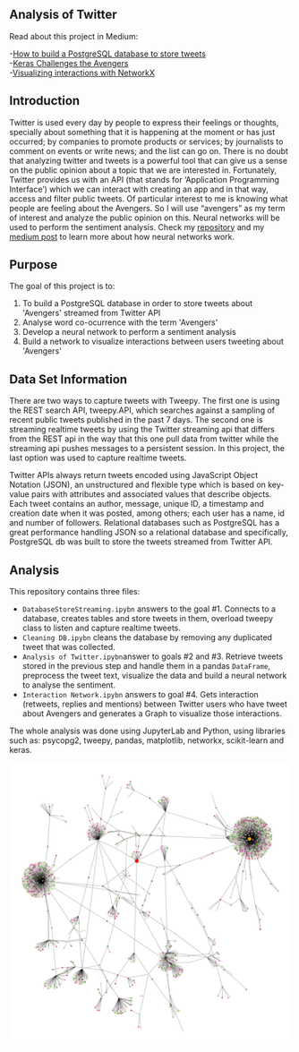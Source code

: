 ## Analysis of Twitter

Read about this project in Medium:  

-[How to build a PostgreSQL database to store tweets](https://towardsdatascience.com/how-to-build-a-postgresql-database-to-store-tweets-1be9c1d48c7)    
-[Keras Challenges the Avengers](https://towardsdatascience.com/keras-challenges-the-avengers-541346acb804)  
-[Visualizing interactions with NetworkX](https://medium.com/@meinzaugarat/visualizing-twitter-interactions-with-networkx-a391da239af5)


## Introduction

Twitter is used every day by people to express their feelings or thoughts, specially about something that it is happening at the moment or has just occurred; by companies to promote products or services; by journalists to comment on events or write news; and the list can go on. There is no doubt that analyzing twitter and tweets is a powerful tool that can give us a sense on the public opinion about a topic that we are interested in.
Fortunately, Twitter provides us with an API (that stands for ‘Application Programming Interface’) which we can interact with creating an app and in that way, access and filter public tweets.
Of particular interest to me is knowing what people are feeling about the Avengers. So I will use “avengers” as my term of interest and analyze the public opinion on this. 
Neural networks will be used to perform the sentiment analysis. Check my [repository](https://github.com/ugis22/neuralnetwork) and my [medium post](https://towardsdatascience.com/understanding-neural-networks-what-how-and-why-18ec703ebd31) to learn more about how neural networks work.

## Purpose

The goal of this project is to: 
1) To build a PostgreSQL database in order to store tweets about 'Avengers' streamed from Twitter API
2) Analyse word co-ocurrence with the term 'Avengers'
3) Develop a neural network to perform a sentiment analysis
4) Build a network to visualize interactions between users tweeting about 'Avengers'

## Data Set Information

There are two ways to capture tweets with Tweepy. The first one is using the REST search API, tweepy.API, which searches against a sampling of recent public tweets published in the past 7 days. The second one is streaming realtime tweets by using the Twitter streaming api that differs from the REST api in the way that this one pull data from twitter while the streaming api pushes messages to a persistent session. In this project, the last option was used to capture realtime tweets.

Twitter APIs always return tweets encoded using JavaScript Object Notation (JSON), an unstructured and flexible type which is based on key-value pairs with attributes and associated values that describe objects. Each tweet contains an author, message, unique ID, a timestamp and creation date when it was posted, among others; each user has a name, id and number of followers. 
Relational databases such as PostgreSQL has a great performance handling JSON so a relational database and specifically, PostgreSQL db was built to store the tweets streamed from Twitter API.

## Analysis

This repository contains three files:

- `DatabaseStoreStreaming.ipybn` answers to the goal #1. Connects to a database, creates tables and store tweets in them,   overload tweepy class to listen and capture realtime tweets.
- `Cleaning DB.ipybn` cleans the database by removing any duplicated tweet that was collected.
- `Analysis of Twitter.ipybn`answer to goals #2 and #3. Retrieve tweets stored in the previous step and handle them in a pandas `DataFrame`, preprocess the tweet text, visualize the data and build a neural network to analyse the sentiment. 
- `Interaction Network.ipybn` answers to goal #4. Gets interaction (retweets, replies and mentions) between Twitter users who have tweet about Avengers and generates a Graph to visualize those interactions.

The whole analysis was done using JupyterLab and Python, using libraries such as: psycopg2, tweepy, pandas, matplotlib, networkx, scikit-learn and keras.

![](graphfinal.png)


